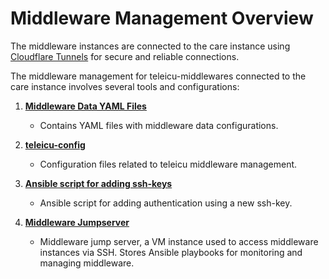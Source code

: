 # Middleware Management Overview

The middleware instances are connected to the care instance using [Cloudflare Tunnels](https://developers.cloudflare.com/cloudflare-one/connections/connect-networks/get-started/create-remote-tunnel/) for secure and reliable connections.

The middleware management for teleicu-middlewares connected to the care instance involves several tools and configurations:

1. **[Middleware Data YAML Files](Middleware%20data%20yaml%20files)**
   - Contains YAML files with middleware data configurations.

2. **[teleicu-config](https://github.com/10bedicu/teleicu-config)**
   - Configuration files related to teleicu middleware management.

3. **[Ansible script for adding ssh-keys](./ansible%20script%20for%20adding%20keys)**
   - Ansible script for adding authentication using a new ssh-key.

4. **[Middleware Jumpserver](./Middleware%20Jumpserver)**
   - Middleware jump server, a VM instance used to access middleware instances via SSH. Stores Ansible playbooks for monitoring and managing middleware.
